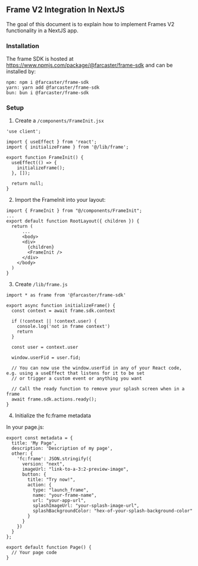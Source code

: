 ## Frame V2 Integration In NextJS

The goal of this document is to explain how to implement Frames V2 functionality in a NextJS app.

### Installation

The frame SDK is hosted at https://www.npmjs.com/package/@farcaster/frame-sdk and can be installed by:

```
npm: npm i @farcaster/frame-sdk
yarn: yarn add @farcaster/frame-sdk
bun: bun i @farcaster/frame-sdk
```

### Setup

1. Create a `/components/FrameInit.jsx`

```
'use client';

import { useEffect } from 'react';
import { initializeFrame } from '@/lib/frame';

export function FrameInit() {
  useEffect(() => {
    initializeFrame();
  }, []);

  return null;
}
```

2. Import the FrameInit into your layout:

```
import { FrameInit } from "@/components/FrameInit";
...
export default function RootLayout({ children }) {
  return (
      ...
      <body>
      <div>
        {children}
        <FrameInit />
      </div>
    </body>
  )
}
```

3. Create  `/lib/frame.js`

```
import * as frame from '@farcaster/frame-sdk'

export async function initializeFrame() {
  const context = await frame.sdk.context

  if (!context || !context.user) {
    console.log('not in frame context')
    return
  }

  const user = context.user

  window.userFid = user.fid;

  // You can now use the window.userFid in any of your React code, e.g. using a useEffect that listens for it to be set
  // or trigger a custom event or anything you want

  // Call the ready function to remove your splash screen when in a frame
  await frame.sdk.actions.ready();
}
```

4. Initialize the fc:frame metadata

In your page.js:

```
export const metadata = {
  title: 'My Page',
  description: 'Description of my page',
  other: {
    'fc:frame': JSON.stringify({
      version: "next",
      imageUrl: "link-to-a-3:2-preview-image",
      button: {
        title: "Try now!",
        action: {
          type: "launch_frame",
          name: "your-frame-name",
          url: "your-app-url",
          splashImageUrl: "your-splash-image-url",
          splashBackgroundColor: "hex-of-your-splash-background-color"
        }
      }
    })
  }
};

export default function Page() {
  // Your page code
}
```
